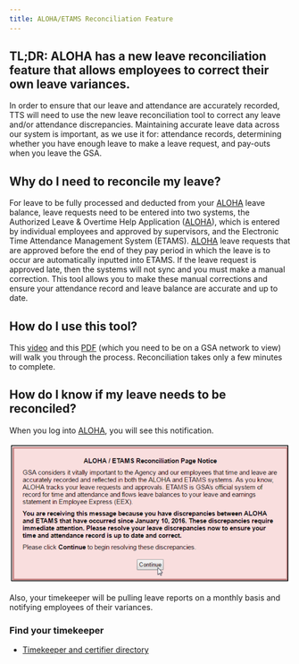```yaml
---
title: ALOHA/ETAMS Reconciliation Feature
---
```


## TL;DR: ALOHA has a new leave reconciliation feature that allows employees to correct their own leave variances.

In order to ensure that our leave and attendance are accurately recorded, TTS will need to use the new leave reconciliation tool to correct any leave and/or attendance discrepancies. Maintaining accurate leave data across our system is important, as we use it for: attendance records, determining whether you have enough leave to make a leave request, and pay-outs when you leave the GSA.

## Why do I need to reconcile my leave?

For leave to be fully processed and deducted from your [ALOHA](https://aloha.gsa.gov/) leave balance, leave requests need to be entered into two systems, the Authorized Leave &amp; Overtime Help Application  ([ALOHA](https://aloha.gsa.gov/)), which is entered by individual employees and approved by supervisors, and the Electronic Time Attendance Management System (ETAMS). [ALOHA](https://aloha.gsa.gov/) leave requests that are approved before the end of they pay period in which the leave is to occur are automatically inputted into ETAMS. If the leave request is approved late, then the systems will not sync and you must make a manual correction. This tool allows you to make these manual corrections and ensure your attendance record and leave balance are accurate and up to date.

## How do I use this tool?

This [video](https://vimeo.com/gsavisualcommunications/review/165452479/3f077f86f5) and this [PDF](http://finhrapps.gsa.gov/additional%20documentation/ALOHA/Reconciliation%20Tool%20Final_May2016.pdf) (which you need to be on a GSA network to view) will walk you through the process. Reconciliation takes only a few minutes to complete.

## How do I know if my leave needs to be reconciled?

When you log into [ALOHA](https://aloha.gsa.gov/), you will see this notification.

![aloha-etams-reconciliation-feature-warning](https://raw.githubusercontent.com/18F/handbook/master/images/aloha-etams-warning.png)

Also, your timekeeper will be pulling leave reports on a monthly basis and notifying employees of their variances.

### Find your timekeeper

* [Timekeeper and certifier directory](https://docs.google.com/a/gsa.gov/spreadsheets/d/1HQYkVPvKOdzG0lvtcIwR3iEfryPaBktaDYGERqGymoc/edit?usp=sharing)
